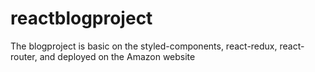 # reactblogproject
The blogproject is basic on the styled-components, react-redux, react-router, and deployed on the Amazon website
